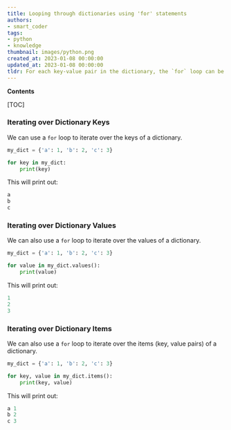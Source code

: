 ```yaml
---
title: Looping through dictionaries using 'for' statements
authors:
- smart_coder
tags:
- python
- knowledge
thumbnail: images/python.png
created_at: 2023-01-08 00:00:00
updated_at: 2023-01-08 00:00:00
tldr: For each key-value pair in the dictionary, the `for` loop can be used to iterate over the keys, values, or both.
---
```


**Contents**

[TOC]

### Iterating over Dictionary Keys

We can use a `for` loop to iterate over the keys of a dictionary. 

```python
my_dict = {'a': 1, 'b': 2, 'c': 3}

for key in my_dict:
    print(key)
```

This will print out:
```python
a
b
c
```

### Iterating over Dictionary Values

We can also use a `for` loop to iterate over the values of a dictionary. 

```python
my_dict = {'a': 1, 'b': 2, 'c': 3}

for value in my_dict.values():
    print(value)
```

This will print out:
```python
1
2
3
```

### Iterating over Dictionary Items

We can also use a `for` loop to iterate over the items (key, value pairs) of a dictionary. 

```python
my_dict = {'a': 1, 'b': 2, 'c': 3}

for key, value in my_dict.items():
    print(key, value)
```

This will print out:
```python
a 1
b 2
c 3
```

